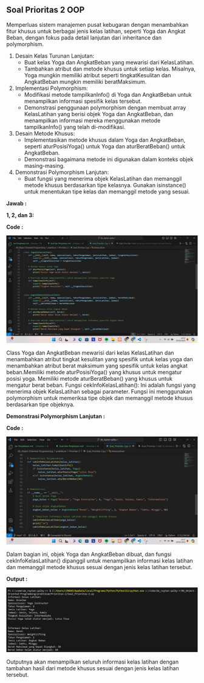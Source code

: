 ## Soal Prioritas 2 OOP

Memperluas sistem manajemen pusat kebugaran dengan menambahkan fitur khusus untuk berbagai jenis kelas latihan, seperti Yoga dan Angkat Beban, dengan fokus pada detail lanjutan dari inheritance dan polymorphism.

1. Desain Kelas Turunan Lanjutan:
    - Buat kelas Yoga dan AngkatBeban yang mewarisi dari KelasLatihan.
    - Tambahkan atribut dan metode khusus untuk setiap kelas. Misalnya, Yoga mungkin memiliki atribut seperti tingkatKesulitan dan AngkatBeban mungkin memiliki beratMaksimum.
2. Implementasi Polymorphism:
    - Modifikasi metode tampilkanInfo() di Yoga dan AngkatBeban untuk menampilkan informasi spesifik kelas tersebut.
    - Demonstrasi penggunaan polymorphism dengan membuat array KelasLatihan yang berisi objek Yoga dan AngkatBeban, dan menampilkan informasi mereka menggunakan metode tampilkanInfo() yang telah di-modifikasi.
3. Desain Metode Khusus:
    - Implementasikan metode khusus dalam Yoga dan AngkatBeban, seperti aturPosisiYoga() untuk Yoga dan aturBeratBeban() untuk AngkatBeban.
    - Demonstrasi bagaimana metode ini digunakan dalam konteks objek masing-masing.
4. Demonstrasi Polymorphism Lanjutan:
    - Buat fungsi yang menerima objek KelasLatihan dan memanggil metode khusus berdasarkan tipe kelasnya. Gunakan isinstance() untuk menentukan tipe kelas dan memanggil metode yang sesuai.

**Jawab :**

**1, 2, dan 3:**

**Code :**

![Gambar Code No 1, 2, dan 3](https://github.com/rayhanrere008/de_rayhan-qalby-r/blob/main/06_Object-Oriented-Programming/screenshots/Prioritas-2/Code_desain-kelas-turunan-lanjutan.png?raw=true)

Class Yoga dan AngkatBeban mewarisi dari kelas KelasLatihan dan menambahkan atribut tingkat kesulitan yang spesifik untuk kelas yoga dan menambahkan atribut berat maksimum yang spesifik untuk kelas angkat beban.Memiliki metode aturPosisiYoga() yang khusus untuk mengatur posisi yoga. Memiliki metode aturBeratBeban() yang khusus untuk mengatur berat beban. Fungsi cekInfoKelasLatihan(): Ini adalah fungsi yang menerima objek KelasLatihan sebagai parameter. Fungsi ini menggunakan polymorphism untuk memeriksa tipe objek dan memanggil metode khusus berdasarkan tipe objeknya.

**Demonstrasi Polymorphism Lanjutan :**

**Code :**

![Gambar Code Demonstrasi](https://github.com/rayhanrere008/de_rayhan-qalby-r/blob/main/06_Object-Oriented-Programming/screenshots/Prioritas-2/Code_demonstrasi.png?raw=true)

Dalam bagian ini, objek Yoga dan AngkatBeban dibuat, dan fungsi cekInfoKelasLatihan() dipanggil untuk menampilkan informasi kelas latihan dan memanggil metode khusus sesuai dengan jenis kelas latihan tersebut.

**Output :**

![Gambar Output](https://github.com/rayhanrere008/de_rayhan-qalby-r/blob/main/06_Object-Oriented-Programming/screenshots/Prioritas-2/Output.png?raw=true)

Outputnya akan menampilkan seluruh informasi kelas latihan dengan tambahan hasil dari metode khusus sesuai dengan jenis kelas latihan tersebut.
